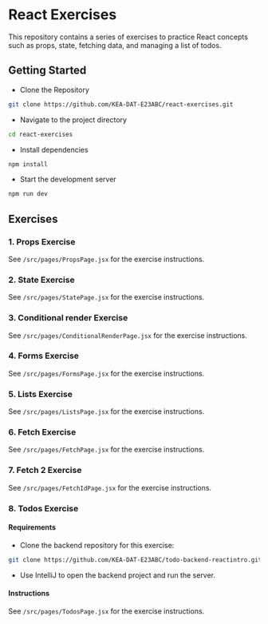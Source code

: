 # React Exercises

This repository contains a series of exercises to practice React concepts such as props, state, fetching data, and managing a list of todos.

## Getting Started

- Clone the Repository

```bash
git clone https://github.com/KEA-DAT-E23ABC/react-exercises.git
```

- Navigate to the project directory

```bash
cd react-exercises
```

- Install dependencies

```bash
npm install
```

- Start the development server

```bash
npm run dev
```

## Exercises

### 1. Props Exercise

See `/src/pages/PropsPage.jsx` for the exercise instructions.

### 2. State Exercise

See `/src/pages/StatePage.jsx` for the exercise instructions.

### 3. Conditional render Exercise

See `/src/pages/ConditionalRenderPage.jsx` for the exercise instructions.

### 4. Forms Exercise

See `/src/pages/FormsPage.jsx` for the exercise instructions.

### 5. Lists Exercise

See `/src/pages/ListsPage.jsx` for the exercise instructions.

### 6. Fetch Exercise

See `/src/pages/FetchPage.jsx` for the exercise instructions.

### 7. Fetch 2 Exercise

See `/src/pages/FetchIdPage.jsx` for the exercise instructions.

### 8. Todos Exercise

#### Requirements

- Clone the backend repository for this exercise:

```bash
git clone https://github.com/KEA-DAT-E23ABC/todo-backend-reactintro.git
```

- Use IntelliJ to open the backend project and run the server.

#### Instructions

See `/src/pages/TodosPage.jsx` for the exercise instructions.
